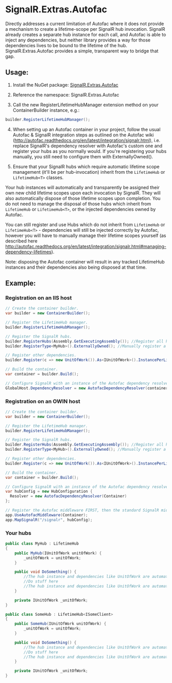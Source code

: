 # SignalR.Extras.Autofac

Directly addresses a current limitation of Autofac where it does not provide a mechanism to create a lifetime-scope per SignalR hub invocation. SignalR already creates a separate hub instance for each call, and Autofac is able to inject any dependencies, but neither library provides a way for those dependencies lives to be bound to the lifetime of the hub. SignalR.Extras.Autofac provides a simple, transparent way to bridge that gap.

## Usage:

1. Install the NuGet package: [SignalR.Extras.Autofac](https://www.nuget.org/packages/SignalR.Extras.Autofac)

2. Reference the namespace: SignalR.Extras.Autofac

3. Call the new RegisterLifetimeHubManager extension method on your ContainerBuilder instance, e.g.:

  ```C#
  builder.RegisterLifetimeHubManager();
  ```

4. When setting up an Autofac container in your project, follow the usual Autofac & SignalR integration steps as outlined on the Autofac wiki (http://autofac.readthedocs.org/en/latest/integration/signalr.html), i.e. replace SignalR's dependency resolver with Autofac's custom one and register your hubs as you normally would. If you're registering your hubs manually, you still need to configure them with ExternallyOwned().

5. Ensure that your SignalR hubs which require automatic lifetime scope management (it'll be per hub-invocation) inherit from the `LifetimeHub` or `LifetimeHub<T>` classes.

Your hub instances will automatically and transparently be assigned their own new child lifetime scopes upon each invocation by SignalR. They will also automatically dispose of those lifetime scopes upon completion. You do not need to manage the disposal of those hubs which inherit from `LifetimeHub` or `LifetimeHub<T>`, or the injected dependencies owned by Autofac.

You can still register and use Hubs which do not inherit from `LifetimeHub` or `LifetimeHub<T>` - dependencies will still be injected correctly by Autofac, however you will have to manually manage their lifetime scopes yourself (as described here http://autofac.readthedocs.org/en/latest/integration/signalr.html#managing-dependency-lifetimes).

Note: disposing the Autofac container will result in any tracked LifetimeHub instances and their dependencies also being disposed at that time.

## Example:

### Registration on an IIS host

```C#
// Create the container builder.
var builder = new ContainerBuilder();

// Register the LifetimeHub manager.
builder.RegisterLifetimeHubManager();

// Register the SignalR hubs.
builder.RegisterHubs(Assembly.GetExecutingAssembly()); //Register all hubs in an assembly
builder.RegisterType<MyHub>().ExternallyOwned(); //Manually register a specific hub

// Register other dependencies.
builder.Register(c => new UnitOfWork()).As<IUnitOfWork>().InstancePerLifetimeScope();

// Build the container.
var container = builder.Build();

// Configure SignalR with an instance of the Autofac dependency resolver.
GlobalHost.DependencyResolver = new AutofacDependencyResolver(container);
```

### Registration on an OWIN host

```C#
// Create the container builder.
var builder = new ContainerBuilder();

// Register the LifetimeHub manager.
builder.RegisterLifetimeHubManager();

// Register the SignalR hubs.
builder.RegisterHubs(Assembly.GetExecutingAssembly()); //Register all hubs in an assembly
builder.RegisterType<MyHub>().ExternallyOwned(); //Manually register a specific hub

// Register other dependencies.
builder.Register(c => new UnitOfWork()).As<IUnitOfWork>().InstancePerLifetimeScope();

// Build the container.
var container = builder.Build();

// Configure SignalR with an instance of the Autofac dependency resolver.
var hubConfig = new HubConfiguration {
  Resolver = new AutofacDependencyResolver(Container)
};

// Register the Autofac middleware FIRST, then the standard SignalR middleware.
app.UseAutofacMiddleware(Container);
app.MapSignalR("/signalr", hubConfig);
```

### Your hubs

```C#
public class MyHub : LifetimeHub
{
    public MyHub(IUnitOfWork unitOfWork) {
        _unitOfWork = unitOfWork;
    }

    public void DoSomething() {
        //The hub instance and dependencies like UnitOfWork are automatically created prior to SignalR invoking this method
        //Do stuff here
        //The hub instance and dependencies like UnitOfWork are automatically destroyed after SignalR has invoked this method
    }

    private IUnitOfWork _unitOfWork;
}

public class SomeHub : LifetimeHub<ISomeClient>
{
    public SomeHub(IUnitOfWork unitOfWork) {
        _unitOfWork = unitOfWork;
    }

    public void DoSomething() {
        //The hub instance and dependencies like UnitOfWork are automatically created prior to SignalR invoking this method
        //Do stuff here
        //The hub instance and dependencies like UnitOfWork are automatically destroyed after SignalR has invoked this method
    }

    private IUnitOfWork _unitOfWork;
}
```
